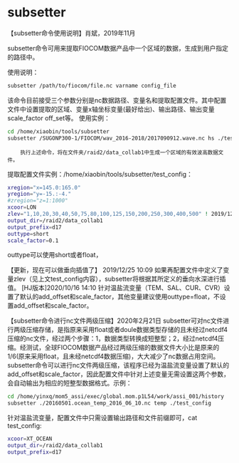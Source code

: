 # subsetter

【subsetter命令使用说明】肖斌，2019年11月

subsetter命令可用来提取FIOCOM数据产品中一个区域的数据，生成到用户指定的路径中。

使用说明：
```bash
subsetter /path/to/fiocom/file.nc varname config_file
```
该命令目前接受三个参数分别是nc数据路径、变量名和提取配置文件。其中配置文件中设置提取的区域、变量x轴坐标变量(最好给出)、输出路径、输出变量scale_factor off_set等。
使用实例：
```bash
cd /home/xiaobin/tools/subsetter
subsetter /SUGONP300-1/FIOCOM/wav_2016-2018/2017090912.wave.nc hs ./test_config
```
        执行上述命令，将在文件夹/raid2/data_collab1中生成一个区域的有效波高数据文件。

提取配置文件实例：/home/xiaobin/tools/subsetter/test_config：
```bash
xregion="x=145.0:165.0"
yregion="y=-15.:-4."
#zregion="z=1:1000"
xcoor=LON
zlev="1,10,20,30,40,50,75,80,100,125,150,200,250,300,400,500" ! 2019/12/25 10:08 
output_dir=/raid2/data_collab1
output_prefix=d17
outtype=short
scale_factor=0.1
```
outtype可以使用short或者float，

【更新，现在可以做垂向插值了】 2019/12/25 10:09 
如果再配置文件中定义了变量zlev（见上文test_config内容），subsetter将根据其所定义的垂向水深进行插值。
[HJ版本]2020/10/16 14:10
针对温盐流变量（TEM、SAL、CUR、CVR）设置了默认的add_offset和scale_factor，其他变量建议使用outtype=float，不设置add_offset和scale_factor。

【subsetter命令进行nc文件两级压缩】2020年2月21日
subsetter可对nc文件进行两级压缩存储，是指原来采用float或者doule数据类型存储的且未经过netcdf4压缩的nc文件，经过两个步骤：1，数据类型转换成短整型；2，经过netcdf4压缩。经测试，全球FIOCOM数据产品经过两级压缩的数据文件大小比是原来的1/6(原来采用float，且未经netcdf4数据压缩)，大大减少了nc数据占用空间。
subsetter命令可以进行nc文件两级压缩，该程序已经为温盐流变量设置了默认的add_offset和scale_factor，因此配置文件中针对上述变量无需设置这两个参数，会自动输出为相应的短整型数据格式。示例：
```bash
cd /home/yinxq/mom5_assi/exec/global.mom.p1L54/work/assi_001/history
subsetter ./20160501.ocean_temp_2016_06_10.nc temp ./test_config
```
针对温盐流变量，配置文件中只需设置输出路径和文件前缀即可，cat test_config:
 ```bash
xcoor=XT_OCEAN
output_dir=/raid2/data_collab1
output_prefix=d17
```
